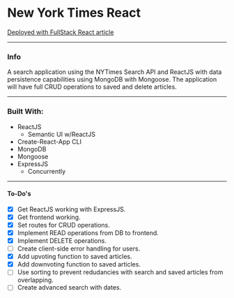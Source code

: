 # New York Times React  


[Deployed with FullStack React article](https://www.fullstackreact.com/articles/using-create-react-app-with-a-server/)  

***
### Info  

A search application using the NYTimes Search API and ReactJS with data persistence capabilities using MongoDB with Mongoose. The application will have full CRUD operations to saved and delete articles.

***

### Built With:  
- ReactJS
    - Semantic UI w/ReactJS  
- Create-React-App CLI  
- MongoDB  
- Mongoose  
- ExpressJS  
    - Concurrently

***
#### To-Do's  

- [x] Get ReactJS working with ExpressJS.
- [x] Get frontend working.  
- [x] Set routes for CRUD operations.
- [x] Implement READ operations from DB to frontend.
- [x] Implement DELETE operations.
- [ ] Create client-side error handling for users.
- [x] Add upvoting function to saved articles.
- [x] Add downvoting function to saved articles.
- [ ] Use sorting to prevent redudancies with search and saved articles from overlapping.
- [ ] Create advanced search with dates.